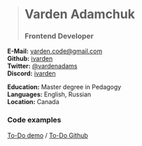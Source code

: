 ># Varden Adamchuk
>### Frontend Developer

**E-Mail:** varden.code@gmail.com\
**Github:** [ivarden](https://github.com/ivarden)\
**Twitter:** [@vardenadams](https://twitter.com/vardenadams)\
**Discord:** [ivarden](https://discordapp.com/users/ivarden)

**Education:** Master degree in Pedagogy\
**Languages:** English, Russian\
**Location:** Canada

### Code examples

[To-Do demo](https://todo-phi-eight.vercel.app/) / [To-Do Github](https://github.com/ivarden/todo)



